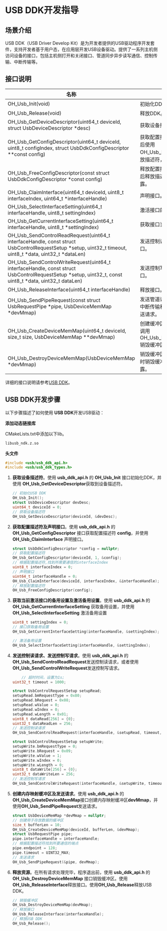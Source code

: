 # USB DDK开发指导

## 场景介绍

USB DDK（USB Driver Develop Kit）是为开发者提供的USB驱动程序开发套件，支持开发者基于用户态，在应用层开发USB设备驱动。提供了一系列主机侧访问设备的接口，包括主机侧打开和关闭接口、管道同步异步读写通信、控制传输、中断传输等。

## 接口说明

| 名称 | 描述 |
| -------- | -------- |
| OH_Usb_Init(void) | 初始化DDK。 |
| OH_Usb_Release(void) | 释放DDK。 |
| OH_Usb_GetDeviceDescriptor(uint64_t deviceId, struct UsbDeviceDescriptor *desc) | 获取设备描述符。 |
| OH_Usb_GetConfigDescriptor(uint64_t deviceId, uint8_t configIndex, struct UsbDdkConfigDescriptor **const config) | 获取配置描述符。请在描述符使用完后使用OH_Usb_FreeConfigDescriptor()释放描述符，否则会造成内存泄露。 |
| OH_Usb_FreeConfigDescriptor(const struct UsbDdkConfigDescriptor *const config) | 释放配置描述符，请在描述符使用完后释放描述符，否则会造成内存泄露。 |
| OH_Usb_ClaimInterface(uint64_t deviceId, uint8_t interfaceIndex, uint64_t *interfaceHandle) | 声明接口。 |
| OH_Usb_SelectInterfaceSetting(uint64_t interfaceHandle, uint8_t settingIndex) | 激活接口的备用设置。 |
| OH_Usb_GetCurrentInterfaceSetting(uint64_t interfaceHandle, uint8_t \*settingIndex) | 获取接口当前激活的备用设置。 |
| OH_Usb_SendControlReadRequest(uint64_t interfaceHandle, const struct UsbControlRequestSetup \*setup, uint32_t timeout, uint8_t \*data, uint32_t \*dataLen) | 发送控制读请求，该接口为同步接口。 |
| OH_Usb_SendControlWriteRequest(uint64_t interfaceHandle, const struct UsbControlRequestSetup \*setup, uint32_t, const uint8_t \*data, uint32_t dataLen) | 发送控制写请求，该接口为同步接口。 |
| OH_Usb_ReleaseInterface(uint64_t interfaceHandle) | 释放接口。 |
| OH_Usb_SendPipeRequest(const struct UsbRequestPipe *pipe, UsbDeviceMemMap *devMmap) | 发送管道请求，该接口为同步接口。中断传输和批量传输都使用该接口发送请求。 |
| OH_Usb_CreateDeviceMemMap(uint64_t deviceId, size_t size, UsbDeviceMemMap **devMmap) | 创建缓冲区。请在缓冲区使用完后，调用OH_Usb_DestroyDeviceMemMap()销毁缓冲区，否则会造成资源泄露。 |
| OH_Usb_DestroyDeviceMemMap(UsbDeviceMemMap *devMmap) | 销毁缓冲区。请在缓冲区使用完后及时销毁缓冲区，否则会造成资源泄露。 |

详细的接口说明请参考[USB DDK](../reference/native-apis/_usb_ddk.md)。

## USB DDK开发步骤

以下步骤描述了如何使用 **USB DDK**开发USB驱动：

**添加动态链接库**

CMakeLists.txt中添加以下lib。
```txt
libusb_ndk.z.so
```

**头文件**
```c++
#include <usb/usb_ddk_api.h>
#include <usb/usb_ddk_types.h>
```

1. **获取设备描述符**。使用 **usb_ddk_api.h** 的 **OH_Usb_Init** 接口初始化DDK，并使用 **OH_Usb_GetDeviceDescriptor**获取到设备描述符。

    ```c++
    // 初始化USB DDK
    OH_Usb_Init();
    struct UsbDeviceDescriptor devDesc;
    uint64_t deviceId = 0;
    // 获取设备描述符
    OH_Usb_GetDeviceDescriptor(deviceId, &devDesc);
    ```

2. **获取配置描述符及声明接口**。使用 **usb_ddk_api.h** 的 **OH_Usb_GetConfigDescriptor** 接口获取配置描述符 **config**，并使用 **OH_Usb_ClaimInterface** 声明接口。

    ```c++
    struct UsbDdkConfigDescriptor *config = nullptr;
    // 获取配置描述符
    OH_Usb_GetConfigDescriptor(deviceId, 1, &config);
    // 根据配置描述符,找到所需要通信的interfaceIndex
    uint8_t interfaceIndex = 0;
    // 声明接口
    uint64_t interfaceHandle = 0;
    OH_Usb_ClaimInterface(deviceId, interfaceIndex, &interfaceHandle);
    // 释放配置描述符
    OH_Usb_FreeConfigDescriptor(config);
    ```
3. **获取当前激活接口的备用设置及激活备用设置**。使用 **usb_ddk_api.h** 的 **OH_Usb_GetCurrentInterfaceSetting** 获取备用设置，并使用 **OH_Usb_SelectInterfaceSetting** 激活备用设置

    ```c++
    uint8_t settingIndex = 0;
    // 接口获取备用设置
    OH_Usb_GetCurrentInterfaceSetting(interfaceHandle, &settingIndex);

    // 激活备用设置
    OH_Usb_SelectInterfaceSetting(interfaceHandle, &settingIndex);
    ```
4. **发送控制读请求、发送控制写请求**。使用 **usb_ddk_api.h** 的**OH_Usb_SendControlReadRequest**发送控制读请求，或者使用**OH_Usb_SendControlWriteRequest**发送控制写请求。

    ```c++
        // 超时时间，设置为1s;
    uint32_t timeout = 1000;

    struct UsbControlRequestSetup setupRead;
    setupRead.bmRequestType	= 0x80;
    setupRead.bRequest = 0x08;
    setupRead.wValue = 0;
    setupRead.wIndex = 0;
    setupRead.wLength = 0x01;
    uint8_t dataRead[256] = {0};
    uint32_t dataReadLen = 256;
    // 发送控制读请求
    OH_Usb_SendControlReadRequest(interfaceHandle, &setupRead, timeout, dataRead, &dataReadLen);

    struct UsbControlRequestSetup setupWrite;
    setupWrite.bmRequestType = 0;
    setupWrite.bRequest = 0x09;
    setupWrite.wValue = 1;
    setupWrite.wIndex = 0;
    setupWrite.wLength = 0;
    uint8_t dataWrite[256] = {0};
    uint32_t dataWriteLen = 256;
    // 发送控制写请求
    OH_Usb_SendControlWriteRequest(interfaceHandle, &setupWrite, timeout, dataWrite, &dataWriteLen);
    ```

5. **创建内存映射缓冲区及发送请求**。使用 **usb_ddk_api.h** 的**OH_Usb_CreateDeviceMemMap**接口创建内存映射缓冲区**devMmap**，并使用**OH_Usb_SendPipeRequest**发送请求。

    ```c++
    struct UsbDeviceMemMap *devMmap = nullptr;
    // 创建用于存放数据的缓冲区
    size_t bufferLen = 10;
    OH_Usb_CreateDeviceMemMap(deviceId, bufferLen, &devMmap);
    struct UsbRequestPipe pipe;
    pipe.interfaceHandle = interfaceHandle;
    // 根据配置描述符找到所要通信的端点
    pipe.endpoint = 128;
    pipe.timeout = UINT32_MAX;
    // 发送请求
    OH_Usb_SendPipeRequest(&pipe, devMmap);
    ```

6. **释放资源**。在所有请求处理完毕，程序退出前，使用 **usb_ddk_api.h** 的 **OH_Usb_DestroyDeviceMemMap** 接口销毁缓冲区。使用**OH_Usb_ReleaseInterface**释放接口。使用**OH_Usb_Release**释放USB DDK。

    ```c++
    // 销毁缓冲区
    OH_Usb_DestroyDeviceMemMap(devMmap);
    // 释放接口
    OH_Usb_ReleaseInterface(interfaceHandle);
    // 释放USB DDK
    OH_Usb_Release();
    ```